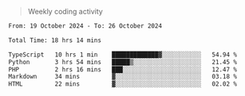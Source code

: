 > Weekly coding activity
<!--START_SECTION:waka-->

```txt
From: 19 October 2024 - To: 26 October 2024

Total Time: 18 hrs 14 mins

TypeScript   10 hrs 1 min    █████████████▓░░░░░░░░░░░   54.94 %
Python       3 hrs 54 mins   █████▒░░░░░░░░░░░░░░░░░░░   21.45 %
PHP          2 hrs 16 mins   ███░░░░░░░░░░░░░░░░░░░░░░   12.47 %
Markdown     34 mins         ▓░░░░░░░░░░░░░░░░░░░░░░░░   03.18 %
HTML         22 mins         ▓░░░░░░░░░░░░░░░░░░░░░░░░   02.02 %
```

<!--END_SECTION:waka-->
